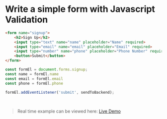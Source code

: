 # Write a simple form with Javascript Validation	

```html
<form name="signup">
    <h2>Sign Up</h2>
    <input type="text" name="name" placeholder="Name" required>
    <input type="email" name="email" placeholder="Email" required>
    <input type="number" name="phone" placeholder="Phone Number" required>
    <button>Submit</button>
</form>
```

```js
const formEl = document.forms.signup;
const name = formEl.name
const email = formEl.email
const phone = formEl.phone

formEl.addEventListener('submit', sendToBackend);
```

<br class="my-10"/>

> Real time example can be viewed here: <a href="../practices/A40.html" target="_blank">Live Demo</a>

<template v-slot:refvideo>
    <iframe src="https://www.youtube.com/embed/rEnIfFfi2Wk" allowfullscreen></iframe>
</template>